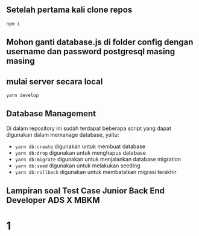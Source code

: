 ## Setelah pertama kali clone repos
`npm i`
## Mohon ganti database.js di folder config dengan username dan password postgresql masing masing 
## mulai server secara local
`yarn develop`

## Database Management

Di dalam repository ini sudah terdapat beberapa script yang dapat digunakan dalam memanage database, yaitu:

- `yarn db:create` digunakan untuk membuat database
- `yarn db:drop` digunakan untuk menghapus database
- `yarn db:migrate` digunakan untuk menjalankan database migration
- `yarn db:seed` digunakan untuk melakukan seeding
- `yarn db:rollback` digunakan untuk membatalkan migrasi terakhir

## Lampiran soal Test Case Junior Back End Developer ADS X MBKM
# 1

